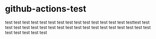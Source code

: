 # github-actions-test



test
test test test test test test test test test test
test
test
test
testtest
test
test
test
test
test
test
test
test
test
test
test
test
test
test
test
test
test
test
test
test
test
test
test